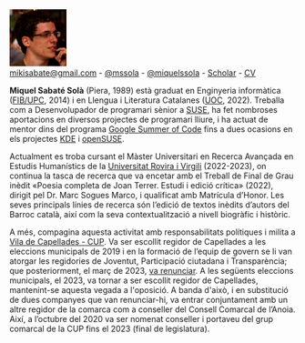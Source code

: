 <img src="/images/me.jpeg" alt="Miquel's picture" id="image-profile" title="Jo mateix, fa uns anys..." width="100" height="100">

<div class="info">
    <a href="mailto:mikisabate@gmail.com"><i class="fa fa-envelope"></i> mikisabate@gmail.com</a> -
    <a href="https://github.com/mssola"><i class="fa fa-github"></i> @mssola</a> -
    <a href="https://twitter.com/miquelssola"><i class="fa fa-twitter"></i> @miquelssola</a> -
    <a href="https://scholar.google.com/citations?user=7WXJc30AAAAJ"><i class="fa fa-google"></i> Scholar</a> -
    <a href="/about/cv.html"><i class="fa fa-address-card-o"></i> CV</a>
</div>

**Miquel Sabaté Solà** (Piera, 1989) està graduat en Enginyeria informàtica
([FIB/UPC](https://www.fib.upc.edu/ca), 2014) i en Llengua i Literatura
Catalanes ([UOC](https://www.uoc.edu/portal/ca/index.html), 2022). Treballa com
a Desenvolupador de programari sènior a [SUSE](https://www.suse.com/), ha fet
nombroses aportacions en diversos projectes de programari lliure, i ha actuat de
mentor dins del programa [Google Summer of
Code](https://summerofcode.withgoogle.com/) fins a dues ocasions en els
projectes [KDE](https://kde.org/ca/) i [openSUSE](https://www.opensuse.org/).

Actualment es troba cursant el Màster Universitari en Recerca Avançada en
Estudis Humanístics de la [Universitat Rovira i
Virgili](https://www.urv.cat/ca/) (2022-2023), on continua la tasca de recerca
que va encetar amb el Treball de Final de Grau inèdit «Poesia completa de Joan
Terrer. Estudi i edició crítica» (2022), dirigit pel Dr. Marc Sogues Marco, i
qualificat amb Matrícula d’Honor. Les seves principals línies de recerca són
l’edició de textos inèdits d’autors del Barroc català, així com la seva
contextualització a nivell biogràfic i històric.

A més, compagina aquesta activitat amb responsabilitats polítiques i milita a
[Vila de Capellades - CUP](http://viladecapellades.cat/). Va ser escollit
regidor de Capellades a les eleccions municipals de 2019 i en la formació de
l’equip de govern se li van atorgar les regidories de Joventut, Participació
ciutadana i Transparència; que posteriorment, el març de 2023, [va
renunciar](http://viladecapellades.cat/noticia/309/comunicat-de-vila-de-capellades-cup-en-relacio-a-la-sortida-del-govern).
A les següents eleccions municipals, el 2023, va tornar a ser escollit regidor
de Capellades, mantenint-se aquesta vegada a l'oposició. A banda d'això, i en
substitució de dues companyes que van renunciar-hi, va entrar conjuntament amb
un altre regidor de la comarca com a conseller del Consell Comarcal de l’Anoia.
Així, a l’octubre del 2020 va ser nomenat conseller i portaveu del grup comarcal
de la CUP fins el 2023 (final de legislatura).
